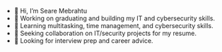 - 👋 Hi, I’m Seare Mebrahtu
- 🔭 Working on graduating and building my IT and cybersecurity skills.
- 🌱 Learning multitasking, time management, and cybersecurity skills.
- 👯 Seeking collaboration on IT/security projects for my resume.
- 🤔 Looking for interview prep and career advice.

<!--
**mebra012/mebra012** is a ✨ _special_ ✨ repository because its `README.md` (this file) appears on your GitHub profile.

Here are some ideas to get you started:

🔭 Working on graduating and building my IT and cybersecurity skills.
🌱 Learning multitasking, time management, and cybersecurity skills.
👯 Seeking collaboration on IT/security projects for my resume.
🤔 Looking for interview prep and career advice.
-->
